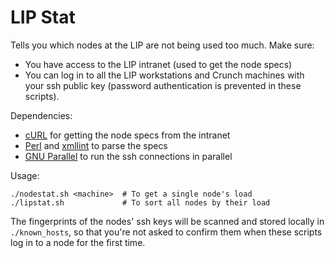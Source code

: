 # LIP Stat

Tells you which nodes at the LIP are not being used too much.
Make sure:
* You have access to the LIP intranet (used to get the node specs)
* You can log in to all the LIP workstations and Crunch machines with your ssh public key (password authentication is prevented in these scripts).

Dependencies:
* [cURL](https://curl.haxx.se/) for getting the node specs from the intranet
* [Perl](https://www.perl.org/) and [xmllint](http://xmlsoft.org/xmllint.html) to parse the specs
* [GNU Parallel](https://www.gnu.org/software/parallel/) to run the ssh connections in parallel

Usage: 
```
./nodestat.sh <machine>  # To get a single node's load
./lipstat.sh             # To sort all nodes by their load
```

The fingerprints of the nodes' ssh keys will be scanned and stored locally in `./known_hosts`, so that you're not asked to confirm them when these scripts log in to a node for the first time.
